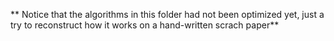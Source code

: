 ** Notice that the algorithms in this folder had not been optimized yet, just a try to reconstruct how it works on a hand-written scrach paper**